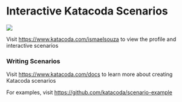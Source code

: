 # Interactive Katacoda Scenarios

[![](http://shields.katacoda.com/katacoda/ismaelsouza/count.svg)](https://www.katacoda.com/ismaelsouza "Get your profile on Katacoda.com")

Visit https://www.katacoda.com/ismaelsouza to view the profile and interactive scenarios

### Writing Scenarios
Visit https://www.katacoda.com/docs to learn more about creating Katacoda scenarios

For examples, visit https://github.com/katacoda/scenario-example
